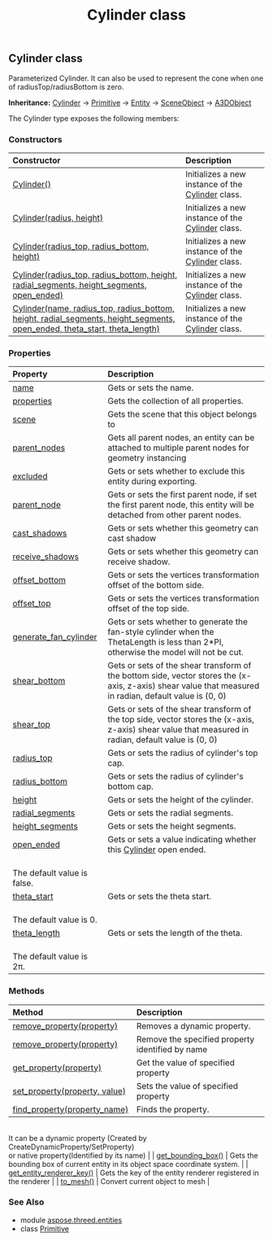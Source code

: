 ﻿---
title: Cylinder class
second_title: Aspose.3D for Python via .NET API References
description: 
type: docs
weight: 60
url: /python-net/aspose.threed.entities/cylinder/
is_root: false
---

## Cylinder class

Parameterized Cylinder.
It can also be used to represent the cone when one of radiusTop/radiusBottom is zero.



**Inheritance:** [Cylinder](/3d/python-net/aspose.threed.entities/cylinder) → 
[Primitive](/3d/python-net/aspose.threed.entities/primitive) → 
[Entity](/3d/python-net/aspose.threed/entity) → 
[SceneObject](/3d/python-net/aspose.threed/sceneobject) → 
[A3DObject](/3d/python-net/aspose.threed/a3dobject)



The Cylinder type exposes the following members:

### Constructors
| Constructor | Description |
| :- | :- |
| [Cylinder()](/3d/python-net/aspose.threed.entities/cylinder/__init__/#) | Initializes a new instance of the [Cylinder](/3d/python-net/aspose.threed.entities/cylinder) class. |
| [Cylinder(radius, height)](/3d/python-net/aspose.threed.entities/cylinder/__init__/#float-float) | Initializes a new instance of the [Cylinder](/3d/python-net/aspose.threed.entities/cylinder) class. |
| [Cylinder(radius_top, radius_bottom, height)](/3d/python-net/aspose.threed.entities/cylinder/__init__/#float-float-float) | Initializes a new instance of the [Cylinder](/3d/python-net/aspose.threed.entities/cylinder) class. |
| [Cylinder(radius_top, radius_bottom, height, radial_segments, height_segments, open_ended)](/3d/python-net/aspose.threed.entities/cylinder/__init__/#float-float-float-int-int-bool) | Initializes a new instance of the [Cylinder](/3d/python-net/aspose.threed.entities/cylinder) class. |
| [Cylinder(name, radius_top, radius_bottom, height, radial_segments, height_segments, open_ended, theta_start, theta_length)](/3d/python-net/aspose.threed.entities/cylinder/__init__/#str-float-float-float-int-int-bool-float-float) | Initializes a new instance of the [Cylinder](/3d/python-net/aspose.threed.entities/cylinder) class. |


### Properties
| Property | Description |
| :- | :- |
| [name](/3d/python-net/aspose.threed.entities/cylinder/name) | Gets or sets the name. |
| [properties](/3d/python-net/aspose.threed.entities/cylinder/properties) | Gets the collection of all properties. |
| [scene](/3d/python-net/aspose.threed.entities/cylinder/scene) | Gets the scene that this object belongs to |
| [parent_nodes](/3d/python-net/aspose.threed.entities/cylinder/parent_nodes) | Gets all parent nodes, an entity can be attached to multiple parent nodes for geometry instancing |
| [excluded](/3d/python-net/aspose.threed.entities/cylinder/excluded) | Gets or sets whether to exclude this entity during exporting. |
| [parent_node](/3d/python-net/aspose.threed.entities/cylinder/parent_node) | Gets or sets the first parent node, if set the first parent node, this entity will be detached from other parent nodes. |
| [cast_shadows](/3d/python-net/aspose.threed.entities/cylinder/cast_shadows) | Gets or sets whether this geometry can cast shadow |
| [receive_shadows](/3d/python-net/aspose.threed.entities/cylinder/receive_shadows) | Gets or sets whether this geometry can receive shadow. |
| [offset_bottom](/3d/python-net/aspose.threed.entities/cylinder/offset_bottom) | Gets or sets the vertices transformation offset of the bottom side. |
| [offset_top](/3d/python-net/aspose.threed.entities/cylinder/offset_top) | Gets or sets the vertices transformation offset of the top side. |
| [generate_fan_cylinder](/3d/python-net/aspose.threed.entities/cylinder/generate_fan_cylinder) | Gets or sets whether to generate the fan-style cylinder when the ThetaLength is less than 2*PI, otherwise the model will not be cut. |
| [shear_bottom](/3d/python-net/aspose.threed.entities/cylinder/shear_bottom) | Gets or sets of the shear transform of the bottom side, vector stores the (x-axis, z-axis) shear value that measured in radian, default value is (0, 0) |
| [shear_top](/3d/python-net/aspose.threed.entities/cylinder/shear_top) | Gets or sets of the shear transform of the top side, vector stores the (x-axis, z-axis) shear value that measured in radian, default value is (0, 0) |
| [radius_top](/3d/python-net/aspose.threed.entities/cylinder/radius_top) | Gets or sets the radius of cylinder's top cap. |
| [radius_bottom](/3d/python-net/aspose.threed.entities/cylinder/radius_bottom) | Gets or sets the radius of cylinder's bottom cap. |
| [height](/3d/python-net/aspose.threed.entities/cylinder/height) | Gets or sets the height of the cylinder. |
| [radial_segments](/3d/python-net/aspose.threed.entities/cylinder/radial_segments) | Gets or sets the radial segments. |
| [height_segments](/3d/python-net/aspose.threed.entities/cylinder/height_segments) | Gets or sets the height segments. |
| [open_ended](/3d/python-net/aspose.threed.entities/cylinder/open_ended) | Gets or sets a value indicating whether this [Cylinder](/3d/python-net/aspose.threed.entities/cylinder) open ended.<br/>The default value is false. |
| [theta_start](/3d/python-net/aspose.threed.entities/cylinder/theta_start) | Gets or sets the theta start.<br/>The default value is 0. |
| [theta_length](/3d/python-net/aspose.threed.entities/cylinder/theta_length) | Gets or sets the length of the theta.<br/>The default value is 2π. |


### Methods
| Method | Description |
| :- | :- |
| [remove_property(property)](/3d/python-net/aspose.threed.entities/cylinder/remove_property/#Property) | Removes a dynamic property. |
| [remove_property(property)](/3d/python-net/aspose.threed.entities/cylinder/remove_property/#str) | Remove the specified property identified by name |
| [get_property(property)](/3d/python-net/aspose.threed.entities/cylinder/get_property/#str) | Get the value of specified property |
| [set_property(property, value)](/3d/python-net/aspose.threed.entities/cylinder/set_property/#str-any) | Sets the value of specified property |
| [find_property(property_name)](/3d/python-net/aspose.threed.entities/cylinder/find_property/#str) | Finds the property.<br/>It can be a dynamic property (Created by CreateDynamicProperty/SetProperty) <br/>or native property(Identified by its name) |
| [get_bounding_box()](/3d/python-net/aspose.threed.entities/cylinder/get_bounding_box/#) | Gets the bounding box of current entity in its object space coordinate system. |
| [get_entity_renderer_key()](/3d/python-net/aspose.threed.entities/cylinder/get_entity_renderer_key/#) | Gets the key of the entity renderer registered in the renderer |
| [to_mesh()](/3d/python-net/aspose.threed.entities/cylinder/to_mesh/#) | Convert current object to mesh |


### See Also

* module [aspose.threed.entities](../)
* class [Primitive](/3d/python-net/aspose.threed.entities/primitive)
